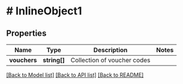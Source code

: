 # # InlineObject1

## Properties

Name | Type | Description | Notes
------------ | ------------- | ------------- | -------------
**vouchers** | **string[]** | Collection of voucher codes | 

[[Back to Model list]](../../README.md#documentation-for-models) [[Back to API list]](../../README.md#documentation-for-api-endpoints) [[Back to README]](../../README.md)


